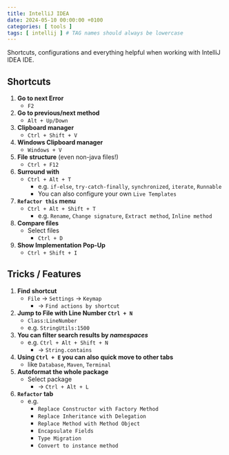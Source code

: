 ```yaml
---
title: IntelliJ IDEA
date: 2024-05-10 00:00:00 +0100
categories: [ tools ]
tags: [ intellij ] # TAG names should always be lowercase
---
```


Shortcuts, configurations and everything helpful when working with IntelliJ IDEA IDE.

## Shortcuts

1. **Go to next Error**
    - `F2`
2. **Go to previous/next method**
    - `Alt + Up/Down`
3. **Clipboard manager**
    - `Ctrl + Shift + V`
4. **Windows Clipboard manager**
    - `Windows + V`
5. **File structure** (even non-java files!)
    - `Ctrl + F12`
6. **Surround with**
    - `Ctrl + Alt + T`
        - e.g. `if-else`, `try-catch-finally`, `synchronized`, `iterate`, `Runnable`
        - You can also configure your own `Live Templates`
7. **`Refactor this` menu**
    - `Ctrl + Alt + Shift + T`
        - e.g. `Rename`, `Change signature`, `Extract method`, `Inline method`
8. **Compare files**
    - Select files
        - `Ctrl + D`
9. **Show Implementation Pop-Up**
    - `Ctrl + Shift + I`

## Tricks / Features

1. **Find shortcut**
    - `File` -> `Settings` -> `Keymap`
        - -> `Find actions by shortcut`
2. **Jump to File with Line Number `Ctrl + N`**
    - `Class:LineNumber`
    - e.g. `StringUtils:1500`
3. **You can filter search results by _namespaces_**
    - e.g. `Ctrl + Alt + Shift + N`
        - -> `String.contains`
4. **Using `Ctrl + E` you can also quick move to other tabs**
    - like `Database`, `Maven`, `Terminal`
5. **Autoformat the whole package**
    - Select package
        - -> `Ctrl + Alt + L`
6. **`Refactor` tab**
    - e.g.
        - `Replace Constructor with Factory Method`
        - `Replace Inheritance with Delegation`
        - `Replace Method with Method Object`
        - `Encapsulate Fields`
        - `Type Migration`
        - `Convert to instance method`
